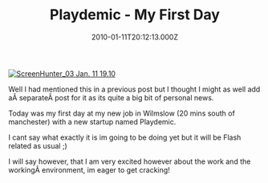 ﻿---
coverImage: /images/fallback-post-header.png
date: "2010-01-11T20:12:13.000Z"
tags:
  - jobs
  - personal
  - playdemic
title: Playdemic - My First Day
oldUrl: /photos-personal/playdemic-my-fist-day
---

[![](https://www.mikecann.blog/wp-content/uploads/2010/01/ScreenHunter_03-Jan.-11-19.10.jpg "ScreenHunter_03 Jan. 11 19.10")](https://www.mikecann.blog/wp-content/uploads/2010/01/ScreenHunter_03-Jan.-11-19.10.jpg)

Well I had mentioned this in a previous post but I thought I might as well add aÂ separateÂ post for it as its quite a big bit of personal news.

<!-- more -->

Today was my first day at my new job in Wilmslow (20 mins south of manchester) with a new startup named Playdemic.

I cant say what exactly it is im going to be doing yet but it will be Flash related as usual ;)

I will say however, that I am very excited however about the work and the workingÂ environment, im eager to get cracking!
